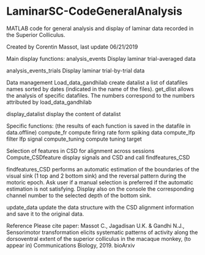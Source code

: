 # LaminarSC-CodeGeneralAnalysis
MATLAB code for general analysis and display of laminar data recorded in the Superior Colliculus. 

Created by Corentin Massot, last update 06/21/2019

Main display functions:
analysis_events
	Display laminar trial-averaged data

analysis_events_trials
	Display laminar trial-by-trial data

Data management
Load_data_gandhilab 
create datalist a list of datafiles names sorted by dates (indicated in the name of the files).
get_dlist
allows the analysis of specific datafiles. The numbers correspond to the numbers attributed by load_data_gandhilab

display_datalist
display the content of datalist


Specific functions: (the results of each function is saved in the datafile in data.offline)
compute_fr
compute firing rate form spiking data
compute_lfp
filter lfp signal
compute_tuning
compute tuning target


Selection of features in CSD for alignment across sessions
Compute_CSDfeature
display signals and CSD and call findfeatures_CSD

findfeatures_CSD
performs an automatic estimation of the boundaries of the visual sink (1 top and 2 bottom sink) and the reversal pattern during the motoric epoch. Ask user if a manual selection is preferred if the automatic estimation is not satisfying. Display also on the console the corresponding channel number to the selected depth of the bottom sink.

update_data
update the data structure with the CSD alignment information and save it to the original data.    

Reference
Please cite paper:  Massot C., Jagadisan U.K. & Gandhi N.J., Sensorimotor transformation elicits systematic patterns of activity along the dorsoventral extent of the superior colliculus in the macaque monkey, (to appear in) Communications Biology, 2019.  bioArxiv



